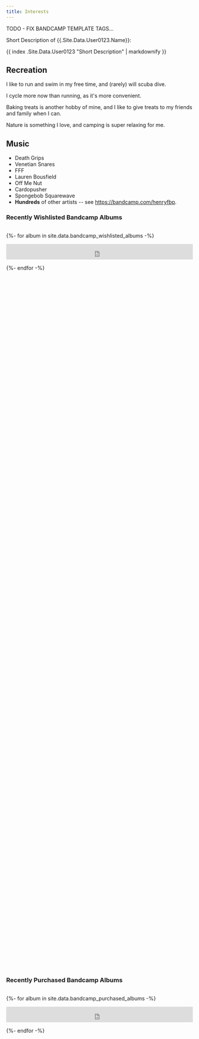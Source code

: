 ```yaml
---
title: Interests
---
```


<!--<script src="/static/js/bandcamp.js"> JK, CORS prevents me from working. ;_;_-->

TODO - FIX BANDCAMP TEMPLATE TAGS...

<div>Short Description of {{.Site.Data.User0123.Name}}: <p>{{ index .Site.Data.User0123 "Short Description" | markdownify }}</p></div>

## Recreation

I like to run and swim in my free time, and (rarely) will scuba dive.

I cycle more now than running, as it's more convenient.

Baking treats is another hobby of mine, and I like to give treats to my friends and family when I can.

Nature is something I love, and camping is super relaxing for me.

## Music

- Death Grips
- Venetian Snares
- FFF
- Lauren Bousfield
- Off Me Nut
- Cardopusher
- Spongebob Squarewave
- **Hundreds** of other artists -- see <https://bandcamp.com/henryfbp>.

### Recently Wishlisted Bandcamp Albums

<div style="height: 50vh; overflow: auto;">

{%- for album in site.data.bandcamp_wishlisted_albums -%}
    
<iframe style="border: 0; width: 100%; height: 42px;" src="https://bandcamp.com/EmbeddedPlayer/album={{ album.id }}/size=small/bgcol=ffffff/linkcol=0687f5/transparent=true/" seamless><a href="{{ album.item_url | escape }}">{{ album.title | escape }}</a></iframe>

{%- endfor -%}

</div>


### Recently Purchased Bandcamp Albums

<div style="height: 50vh; overflow: auto;">

{%- for album in site.data.bandcamp_purchased_albums -%}
    
<iframe style="border: 0; width: 100%; height: 42px;" src="https://bandcamp.com/EmbeddedPlayer/album={{ album.id }}/size=small/bgcol=ffffff/linkcol=0687f5/transparent=true/" seamless><a href="{{ album.item_url | escape }}">{{ album.title | escape }}</a></iframe>

{%- endfor -%}

</div>

## Video Games

### Minecraft, and more

Minecraft is likely my most-played game, with over 1,500 hours.

Factorio, Terraria, and other derivatives are stuff I love.

- Rimworld
- Dwarf Fortress
- Far Cry
- Oxygen Not Included

### FPS/MP Shooter

I also adore the Doom (DOS esp.) series and other good shooters.

- Quake Eternal
- Splitgate Arena Warfare
- Wolfenstein
- ULTRAKILL

### Fighting

Super Smash Brothers is great too.

- Ultra Fight da Kyanta 2

### Etc

- Cogmind
- Hackmud
- Rust
- Dyson Sphere Program
- FATE
- Castlevania (GBA games!)
- Summon Night Swordcraft Story
- Harvest Moon
- WarioWare